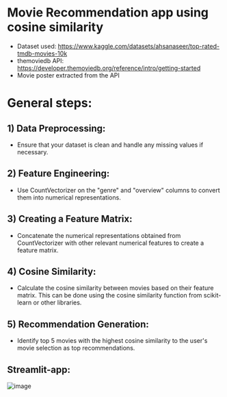 # Movie Recommendation app using cosine similarity
* Dataset used: https://www.kaggle.com/datasets/ahsanaseer/top-rated-tmdb-movies-10k
* themoviedb API: https://developer.themoviedb.org/reference/intro/getting-started
* Movie poster extracted from the API

# General steps:

## 1) Data Preprocessing:
* Ensure that your dataset is clean and handle any missing values if necessary.

## 2) Feature Engineering:
* Use CountVectorizer on the "genre" and "overview" columns to convert them into numerical representations.

## 3) Creating a Feature Matrix:
* Concatenate the numerical representations obtained from CountVectorizer with other relevant numerical features to create a feature matrix.

## 4)  Cosine Similarity:
* Calculate the cosine similarity between movies based on their feature matrix. This can be done using the cosine similarity function from scikit-learn or other libraries.
  
## 5) Recommendation Generation:
* Identify top 5 movies with the highest cosine similarity to the user's movie selection as top recommendations.

## Streamlit-app:
![image](https://github.com/ongaunjie1/movie-recommendation-app/assets/118142884/8b44a087-c905-4a84-92c3-1621f8bea108)

